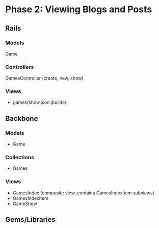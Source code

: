 # Phase 2: Viewing Blogs and Posts

## Rails
### Models
Game

### Controllers
GamesController (create, new, show)

### Views
* games/show.json.jbuilder

## Backbone
### Models
* Game

### Collections
* Games

### Views
* GamesIndex (composite view, contains GamesIndexItem subviews)
* GamesIndexItem
* GameShow

## Gems/Libraries

